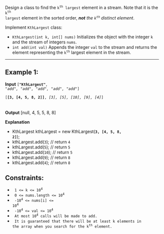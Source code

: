 Design a class to find the <code>k<sup>th</sup> largest</code> element in a stream. Note that it is the <code>k<sup>th</sup> largest</code> element in the sorted order, _**not** the <code>k<sup>th</sup></code> distinct element_.

Implement ``KthLargest`` class:

* `KthLargest(int k, int[] nums)` Initializes the object with the integer `k` and the stream of integers `nums`.
* `int add(int val)` Appends the integer `val` to the stream and returns the element representing the <code>k<sup>th</sup></code>
   largest element in the stream.

-------------------------------------

##  Example 1:

**Input** <code>[**"KthLargest"**, *"add", "add", "add", "add", "add"*]  
[**[3, [4, 5, 8, 2]]**, *[3], [5], [10], [9], [4]*] </code> <br />  
**Output** [null, 4, 5, 5, 8, 8]

**Explanation**
* KthLargest kthLargest = new KthLargest(<code>**3, [4, 5, 8, 2]**</code>);
* kthLargest.add(`3`);   // return `4`
* kthLargest.add(`5`);   // return `5`
* kthLargest.add(`10`);  // return `5`
* kthLargest.add(`9`);   // return `8`
* kthLargest.add(`4`);   // return `8`


## Constraints:
*    <code> 1 <= k <= 10<sup>4</sup></code>
*    <code> 0 <= nums.length <= 10<sup>4</sup></code>
*    <code> -10<sup>4</sup> <= nums[i] <= 10<sup>4</sup></code>
*    <code> -10<sup>4</sup> <= val <= 10<sup>4</sup></code>
*    <code> At most 10<sup>4</sup> calls will be made to add.</code>
*    <code> It is guaranteed that there will be at least k elements in the array when you search for the k<sup>th</sup> element.</code>

